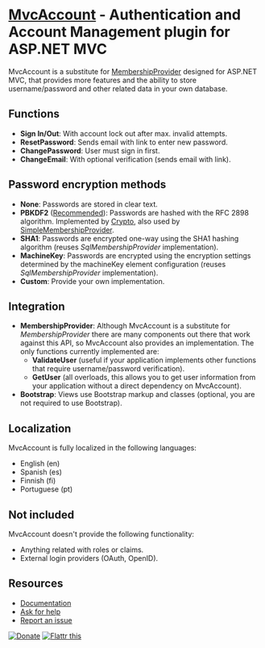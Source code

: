 [MvcAccount](http://maxtoroq.github.io/MvcAccount/) - Authentication and Account Management plugin for ASP.NET MVC
==================================================================================================================
MvcAccount is a substitute for [MembershipProvider](http://msdn.microsoft.com/library/system.web.security.membershipprovider) designed for ASP.NET MVC, that provides more features and the ability to store username/password and other related data in your own database.

Functions
---------
- **Sign In/Out**: With account lock out after max. invalid attempts.
- **ResetPassword**: Sends email with link to enter new password.
- **ChangePassword**: User must sign in first.
- **ChangeEmail**: With optional verification (sends email with link).

Password encryption methods
---------------------------
- **None**: Passwords are stored in clear text.
- **PBKDF2** ([Recommended](http://brockallen.com/2012/10/19/password-management-made-easy-in-asp-net-with-the-crypto-api/)): Passwords are hashed with the RFC 2898 algorithm.
  Implemented by [Crypto](http://msdn.microsoft.com/library/system.web.helpers.crypto), also used by [SimpleMembershipProvider](http://msdn.microsoft.com/library/webmatrix.webdata.simplemembershipprovider).
- **SHA1**: Passwords are encrypted one-way using the SHA1 hashing algorithm (reuses *SqlMembershipProvider* implementation).
- **MachineKey**: Passwords are encrypted using the encryption settings determined by the machineKey element configuration (reuses *SqlMembershipProvider* implementation).
- **Custom**: Provide your own implementation.

Integration
-----------
- **MembershipProvider**: Although MvcAccount is a substitute for *MembershipProvider* there are many components out there that work against this API, so MvcAccount also provides an implementation. The only functions currently implemented are:
  - **ValidateUser** (useful if your application implements other functions that require username/password verification).
  - **GetUser** (all overloads, this allows you to get user information from your application without a direct dependency on MvcAccount).
- **Bootstrap**: Views use Bootstrap markup and classes (optional, you are not required to use Bootstrap).

Localization
------------
MvcAccount is fully localized in the following languages:

- English (en)
- Spanish (es)
- Finnish (fi)
- Portuguese (pt)

Not included
------------
MvcAccount doesn't provide the following functionality:

- Anything related with roles or claims.
- External login providers (OAuth, OpenID).

Resources
---------
- [Documentation](docs)
- [Ask for help](https://github.com/maxtoroq/MvcAccount/issues?labels=question&state=closed)
- [Report an issue](https://github.com/maxtoroq/MvcAccount/issues?state=open)

[![Donate](https://www.paypalobjects.com/en_US/i/btn/btn_donate_SM.gif)](http://maxtoroq.github.io/p/donate.html)
[![Flattr this](https://api.flattr.com/button/flattr-badge-large.png)](http://flattr.com/thing/1761238/MvcAccount)
